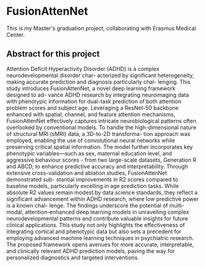 # FusionAttenNet
This is my Master's graduation project, collaborating with Erasmus Medical Center.

## Abstract for this project

Attention Deficit Hyperactivity Disorder (ADHD) is a complex neurodevelopmental disorder char- acterized by significant heterogeneity, making accurate prediction and diagnosis particularly chal- lenging. This study introduces FusionAttenNet, a novel deep learning framework designed to ad- vance ADHD research by integrating neuroimaging data with phenotypic information for dual-task prediction of both attention problem scores and subject age. Leveraging a ResNet-50 backbone enhanced with spatial, channel, and feature attention mechanisms, FusionAttenNet effectively captures intricate neurobiological patterns often overlooked by conventional models.
To handle the high-dimensional nature of structural MRI (sMRI) data, a 3D-to-2D transforma- tion approach was employed, enabling the use of convolutional neural networks while preserving critical spatial information. The model further incorporates key phenotypic variables—such as sex, maternal education level, and aggressive behaviour scores - from two large-scale datasets, Generation R and ABCD, to enhance predictive accuracy and interpretability.
Through extensive cross-validation and ablation studies, FusionAttenNet demonstrated sub- stantial improvements in R2 scores compared to baseline models, particularly excelling in age prediction tasks. While absolute R2 values remain modest by data science standards, they reflect a significant advancement within ADHD research, where low predictive power is a known chal- lenge. The findings underscore the potential of multi-modal, attention-enhanced deep learning models in unravelling complex neurodevelopmental patterns and contribute valuable insights for future clinical applications.
This study not only highlights the effectiveness of integrating cortical and phenotypic data but also sets a precedent for employing advanced machine learning techniques in psychiatric research. The proposed framework opens avenues for more accurate, interpretable, and clinically relevant ADHD prediction models, paving the way for personalized diagnostics and targeted interventions.

